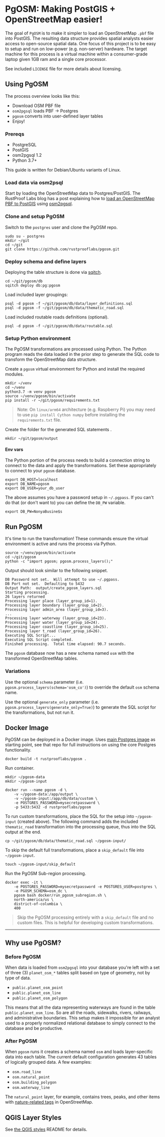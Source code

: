 # PgOSM:  Making PostGIS + OpenStreetMap easier!

The goal of `PgOSM` is to make it simpler to load an OpenStreetMap `.pbf` file into PostGIS. The resulting data structure provides spatial analysts easier access to open-source spatial data.  One focus of this project is to be easy to setup and run on low-power (e.g. non-server) hardware.  The target machine for this process is a virtual machine within a consumer-grade laptop given 1GB ram and a single core processor.

See included `LICENSE` file for more details about licensing.


## Using PgOSM

The process overview looks like this:

* Download OSM PBF file
* `osm2pgsql` loads PBF -> Postgres
* `pgosm` converts into user-defined layer tables
* Enjoy!

### Prereqs

* PostgreSQL
* PostGIS
* osm2pgsql 1.2
* Python 3.7+

This guide is written for Debian/Ubuntu variants of Linux.

### Load data via osm2psql

Start by loading the OpenStreetMap data to Postgres/PostGIS. 
The RustProof Labs blog has a post explaining how to
[load an OpenStreetMap PBF to PostGIS](https://blog.rustprooflabs.com/2020/01/postgis-osm-load-2020) using [osm2pgsql](https://github.com/openstreetmap/osm2pgsql).

### Clone and setup PgOSM

Switch to the `postgres` user and clone the PgOSM repo.

    sudo su - postgres
    mkdir ~/git
    cd ~/git
    git clone https://github.com/rustprooflabs/pgosm.git

### Deploy schema and define layers

Deploying the table structure is done via [sqitch](https://sqitch.org/).

    cd ~/git/pgosm/db
    sqitch deploy db:pg:pgosm


Load included layer groupings:

    psql -d pgosm -f ~/git/pgosm/db/data/layer_definitions.sql
    psql -d pgosm -f ~/git/pgosm/db/data/thematic_road.sql


Load included routable roads definitions (optional).

    psql -d pgosm -f ~/git/pgosm/db/data/routable.sql


### Setup Python environment

The PgOSM transformations are processed using Python. The Python program
reads the data loaded in the prior step to generate the SQL code
to transform the OpenStreetMap data structure.

Create a `pgosm` virtual environment for Python and install the required modules.

    mkdir ~/venv
    cd ~/venv
    python3.7 -m venv pgosm
    source ~/venv/pgosm/bin/activate
    pip install -r ~/git/pgosm/requirements.txt

> Note: On `linux/arm64` architecture (e.g. Raspberry Pi) you may need to use `pip install Cython numpy` before installing the `requirements.txt` file.


Create the folder for the generated SQL statements  .

    mkdir ~/git/pgosm/output


#### Env vars

The Python portion of the process needs to build a connection string to connect to the data and apply the
transformations.  Set these appropriately to connect to your `pgosm` database.

    export DB_HOST=localhost
    export DB_NAME=pgosm
    export DB_USER=your_db_user
    
The above assumes you have a password setup in `~/.pgpass`.  If you can't do that (or don't want
to) you can define the `DB_PW` variable.

    export DB_PW=NonyaBusine$s


## Run PgOSM

It's time to run the transformation!  These commands ensure the virtual environment is active and
runs the process via Python.

    source ~/venv/pgosm/bin/activate
    cd ~/git/pgosm
    python -c "import pgosm; pgosm.process_layers();"

Output should look similar to the following snippet.


    DB Password not set.  Will attempt to use ~/.pgpass.
    DB Port not set.  Defaulting to 5432
    Output Path:  output/create_pgosm_layers.sql
    Starting processing.
    26 layers returned
    Processing layer place (layer_group_id=1).
    Processing layer boundary (layer_group_id=2).
    Processing layer admin_area (layer_group_id=3).
    ...
    Processing layer waterway (layer_group_id=23).
    Processing layer water (layer_group_id=24).
    Processing layer coastline (layer_group_id=25).
    Processing layer t_road (layer_group_id=26).
    Executing SQL Script...
    Executing SQL Script completed.
    Finished processing.  Total time elapsed: 90.7 seconds.

The `pgosm` database now has a new schema named `osm` with the transformed
OpenStreetMap tables.

### Variations


Use the optional `schema` parameter (i.e. `pgosm.process_layers(schema='osm_co')`) to override the default `osm` schema name.


Use the optional `generate_only` parameter
(i.e. `pgosm.process_layers(generate_only=True)`) to generate the SQL script
for the transformations, but not run it.


## Docker Image

PgOSM can be deployed in a Docker image.  Uses [main Postgres image](https://hub.docker.com/_/postgres/) as starting point, see that
repo for full instructions on using the core Postgres functionality.

```
docker build -t rustprooflabs/pgosm .
```

Run container.

```
mkdir ~/pgosm-data
mkdir ~/pgosm-input

docker run --name pgosm -d \
    -v ~/pgosm-data:/app/output \
    -v ~/pgosm-input:/app/db/data/custom \
    -e POSTGRES_PASSWORD=mysecretpassword \
    -p 5433:5432 -d rustprooflabs/pgosm
```

To run custom transformations, place the SQL for the 
setup into `~/pgosm-input` (created above).
The following command adds the included `thematic_road` 
transformation into the processing queue, thus into the 
SQL output at the end.

```
cp ~/git/pgosm/db/data/thematic_road.sql ~/pgosm-input/
```

To skip the default full transformations, place a `skip_default`
file into `~/pgosm-input`.


```
touch ~/pgosm-input/skip_default
```

Run the PgOSM Sub-region processing.

```
docker exec -it \
    -e POSTGRES_PASSWORD=mysecretpassword -e POSTGRES_USER=postgres \
    -e PGOSM_SCHEMA=osm_dc \
    pgosm bash docker/run_pgosm_subregion.sh \
    north-america/us \
    district-of-columbia \
    400
```

> Skip the PgOSM processing entirely with a `skip_default` file and no custom files.  This is helpful for developing custom transformations.


----

## Why use PgOSM?

### Before PgOSM

When data is loaded from `osm2pgsql` into your database you're left with a set of three (3) `planet_osm_*` tables split based on type of geometry, not by type of data.

* `public.planet_osm_point`
* `public.planet_osm_line`
* `public.planet_osm_polygon`

This means that all the data representing waterways are found in the table `public.planet_osm_line`.  So are all the roads, sidewalks, rivers, railways, and administrative boundaries. This setup makes it impossible for an analyst used to a properly normalized relational database to simply connect to the database and be productive.

### After PgOSM

When `pgosm` runs it creates a schema named `osm` and loads layer-specific data into each table.  The current default configuration generates 43 tables of logically grouped data.  A few examples:

* `osm.road_line`
* `osm.natural_point`
* `osm.building_polygon`
* `osm.waterway_line`

The `natural_point` layer, for example, contains trees, peaks, and other items with [nature-related tags](https://wiki.openstreetmap.org/wiki/Key:natural) in OpenStreetMap.


## QGIS Layer Styles

See [the QGIS styles](./db/style/README.md) README for details.


